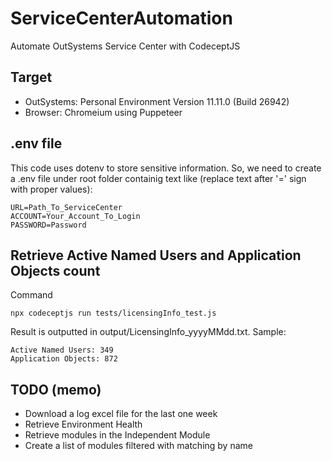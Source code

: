 # ServiceCenterAutomation
Automate OutSystems Service Center with CodeceptJS

## Target
- OutSystems: Personal Environment Version 11.11.0 (Build 26942)
- Browser: Chromeium using Puppeteer

## .env file
This code uses dotenv to store sensitive information.
So, we need to create a .env file under root folder containig text like (replace text after '=' sign with proper values):
```
URL=Path_To_ServiceCenter
ACCOUNT=Your_Account_To_Login
PASSWORD=Password
```

## Retrieve Active Named Users and Application Objects count
Command
```
npx codeceptjs run tests/licensingInfo_test.js
```

Result is outputted in output/LicensingInfo_yyyyMMdd.txt.
Sample:
```
Active Named Users: 349
Application Objects: 872
```

## TODO (memo)
- Download a log excel file for the last one week
- Retrieve Environment Health
- Retrieve modules in the Independent Module
- Create a list of modules filtered with matching by name
